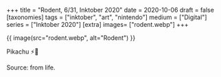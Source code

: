 +++
title = "Rodent, 6/31, Inktober 2020"
date = 2020-10-06
draft =  false
[taxonomies]
tags = ["inktober", "art", "nintendo"]
medium = ["Digital"]
series = ["Inktober 2020"]
[extra]
images= ["rodent.webp"]
+++

{{ image(src="rodent.webp", alt="Rodent") }}

Pikachu ⚡🐀

Source: from life.
